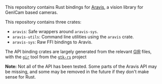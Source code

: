 This repository contains Rust bindings for [Aravis](https://github.com/AravisProject/aravis), a vision library for GenICam based cameras.

This repository contains three crates:
* `aravis`: Safe wrappers around `aravis-sys`.
* `aravis-utils`: Command line utilities using the `aravis` crate.
* `aravis-sys`: Raw FFI bindings to Aravis.

The API binding crates are largely generated from the relevant [GIR](https://gi.readthedocs.io/en/latest/) files,
with the [`gir`](https://github.com/gtk-rs/gir) tool from the [`gtk-rs`](https://github.com/gtk-rs) project

**Note:**
Not all of the API has been tested.
Some parts of the Aravis API may be missing,
and some may be removed in the future if they don't make sense for Rust.
